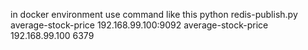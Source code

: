 in docker environment
use command like this
python redis-publish.py average-stock-price 192.168.99.100:9092 average-stock-price 192.168.99.100 6379
